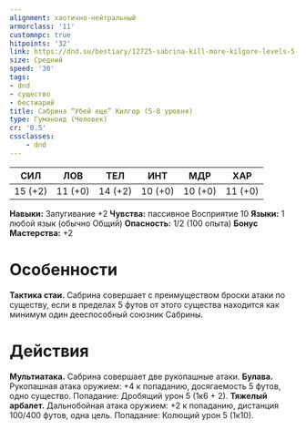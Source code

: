 ```yaml
---
alignment: хаотично-нейтральный
armorclass: '11'
customnpc: true
hitpoints: '32'
link: https://dnd.su/bestiary/12725-sabrina-kill-more-kilgore-levels-5-8/
size: Средний
speed: '30'
tags:
- dnd
- существо
- бестиарий
title: Сабрина “Убей еще” Килгор (5-8 уровня)
type: Гуманоид (Человек)
cr: '0.5'
cssclasses:
    - dnd
---
```



| СИЛ | ЛОВ | ТЕЛ | ИНТ | МДР | ХАР |
|---|---|---|---|---|---|
| 15 (+2) | 11 (+0) | 14 (+2) | 10 (+0) | 10 (+0) | 11 (+0) |
**Навыки:** Запугивание +2
**Чувства:** пассивное Восприятие 10
**Языки:** 1 любой язык (обычно Общий)
**Опасность:** 1/2 (100 опыта)
**Бонус Мастерства:** +2


# Особенности
**Тактика стаи.** Сабрина совершает с преимуществом броски атаки по существу, если в пределах 5 футов от этого существа находится как минимум один дееспособный союзник Сабрины.


# Действия
**Мультиатака.** Сабрина совершает две рукопашные атаки.
**Булава.** Рукопашная атака оружием: +4 к попаданию, досягаемость 5 футов, одно существо. Попадание: Дробящий урон 5 (1к6 + 2).
**Тяжелый арбалет.** Дальнобойная атака оружием: +2 к попаданию, дистанция 100/400 футов, одна цель. Попадание: Колющий урон 5 (1к10).